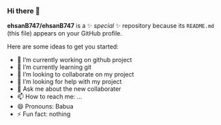 ### Hi there 👋


**ehsanB747/ehsanB747** is a ✨ _special_ ✨ repository because its `README.md` (this file) appears on your GitHub profile.

Here are some ideas to get you started:

- 🔭 I’m currently working on github project
- 🌱 I’m currently learning git 
- 👯 I’m looking to collaborate on my project
- 🤔 I’m looking for help with my project
- 💬 Ask me about the new collaborater
- 📫 How to reach me: ...
- 😄 Pronouns: Babua
- ⚡ Fun fact: nothing

